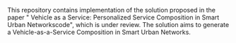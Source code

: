 This repository contains implementation of the solution proposed in the paper " Vehicle as a Service: Personalized Service Composition in Smart Urban Networkscode", which is under review. The solution aims to generate a Vehicle-as-a-Service Composition in Smart Urban Networks.

